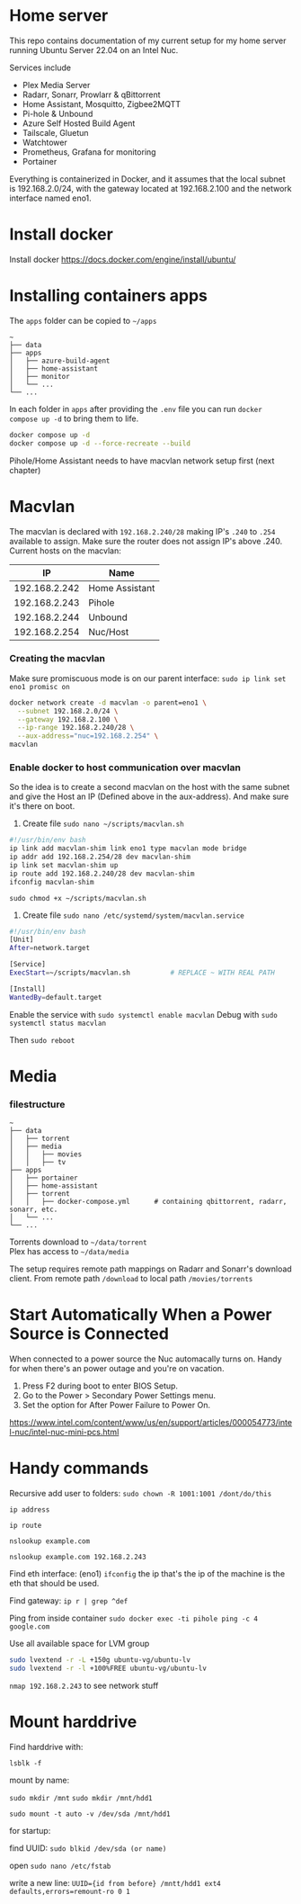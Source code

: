 
# Home server

This repo contains documentation of my current setup for my home server running Ubuntu Server 22.04 on an Intel Nuc.

Services include

* Plex Media Server
* Radarr, Sonarr, Prowlarr & qBittorrent
* Home Assistant, Mosquitto, Zigbee2MQTT 
* Pi-hole & Unbound
* Azure Self Hosted Build Agent 
* Tailscale, Gluetun
* Watchtower
* Prometheus, Grafana for monitoring
* Portainer

Everything is containerized in Docker, and it assumes that the local subnet is 192.168.2.0/24, with the gateway located at 192.168.2.100 and the network interface named eno1.

# Install docker

Install docker
https://docs.docker.com/engine/install/ubuntu/


# Installing containers apps 

The `apps` folder can be copied to `~/apps`

    ~
    ├── data          
    ├── apps                    
    │   ├── azure-build-agent          
    │   ├── home-assistant          
    │   ├── monitor             
    │   └── ...                
    └── ...


In each folder in `apps` after providing the `.env` file you can run `docker compose up -d` to bring them to life. 

```bash
docker compose up -d
docker compose up -d --force-recreate --build
```

Pihole/Home Assistant needs to have macvlan network setup first (next chapter)

# Macvlan

The macvlan is declared with `192.168.2.240/28` making IP's `.240` to `.254` available to assign. Make sure the router does not assign IP's above .240.
Current hosts on the macvlan:

| IP            | Name           |
| ------------- | -------------- |
| 192.168.2.242 | Home Assistant |
| 192.168.2.243 | Pihole         |
| 192.168.2.244 | Unbound        |
| 192.168.2.254 | Nuc/Host       |


### Creating the macvlan

Make sure promiscuous mode is on our parent interface: `sudo ip link set eno1 promisc on`

```bash
docker network create -d macvlan -o parent=eno1 \
  --subnet 192.168.2.0/24 \
  --gateway 192.168.2.100 \
  --ip-range 192.168.2.240/28 \
  --aux-address="nuc=192.168.2.254" \
macvlan
```

### Enable docker to host communication over macvlan

So the idea is to create a second macvlan on the host with the same subnet and give the Host an IP (Defined above in the aux-address). And make sure it's there on boot.

1. Create file `sudo nano ~/scripts/macvlan.sh`

```bash 
#!/usr/bin/env bash
ip link add macvlan-shim link eno1 type macvlan mode bridge
ip addr add 192.168.2.254/28 dev macvlan-shim
ip link set macvlan-shim up
ip route add 192.168.2.240/28 dev macvlan-shim
ifconfig macvlan-shim
```

`sudo chmod +x ~/scripts/macvlan.sh`

1. Create file `sudo nano /etc/systemd/system/macvlan.service`

```bash
#!/usr/bin/env bash
[Unit]
After=network.target

[Service]
ExecStart=~/scripts/macvlan.sh          # REPLACE ~ WITH REAL PATH 

[Install]
WantedBy=default.target
```

Enable the service with `sudo systemctl enable macvlan`
Debug with `sudo systemctl status macvlan`


Then `sudo reboot`


# Media

### filestructure
    
    ~
    ├── data                    
    │   ├── torrent          
    │   ├── media
    │   │   ├── movies       
    │   │   ├── tv       
    ├── apps                    
    │   ├── portainer          
    │   ├── home-assistant          
    │   ├── torrent   
    │   │   ├── docker-compose.yml      # containing qbittorrent, radarr, sonarr, etc.          
    │   └── ...                
    └── ...

Torrents download to `~/data/torrent`    
Plex has access to `~/data/media`    

The setup requires remote path mappings on Radarr and Sonarr's download client. From remote path  `/download` to local path `/movies/torrents`

# Start Automatically When a Power Source is Connected

When connected to a power source the Nuc automacally turns on. Handy for when there's an power outage and you're on vacation.

1. Press F2 during boot to enter BIOS Setup.
2. Go to the Power > Secondary Power Settings menu.
3. Set the option for After Power Failure to Power On.

https://www.intel.com/content/www/us/en/support/articles/000054773/intel-nuc/intel-nuc-mini-pcs.html

# Handy commands

Recursive add user to folders: `sudo chown -R 1001:1001 /dont/do/this`

`ip address`

`ip route`

`nslookup example.com`

`nslookup example.com 192.168.2.243`


Find eth interface: (eno1) `ifconfig` the ip that's the ip of the machine is the eth that should be used.

Find gateway: `ip r | grep ^def`

Ping from inside container `sudo docker exec -ti pihole ping -c 4 google.com`

Use all available space for LVM group

```bash
sudo lvextend -r -L +150g ubuntu-vg/ubuntu-lv
sudo lvextend -r -l +100%FREE ubuntu-vg/ubuntu-lv
```

`nmap 192.168.2.243` to see network stuff

# Mount harddrive

Find harddrive with:

`lsblk -f`

mount by name:

`sudo mkdir /mnt`
`sudo mkdir /mnt/hdd1`

`sudo mount -t auto -v /dev/sda /mnt/hdd1`


for startup:

find UUID:
`sudo blkid /dev/sda (or name)`

open
`sudo nano /etc/fstab`

write a new line:
`UUID={id from before} /mntt/hdd1 ext4 defaults,errors=remount-ro 0 1`
